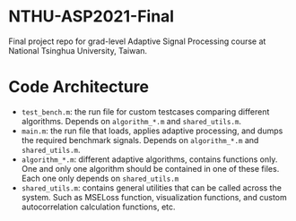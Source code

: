 # NTHU-ASP2021-Final
Final project repo for grad-level Adaptive Signal Processing course at National Tsinghua University, Taiwan.

# Code Architecture
- `test_bench.m`: the run file for custom testcases comparing different algorithms. Depends on `algorithm_*.m` and `shared_utils.m`.
- `main.m`: the run file that loads, applies adaptive processing, and dumps the required benchmark signals. Depends on `algorithm_*.m` and `shared_utils.m`.
- `algorithm_*.m`: different adaptive algorithms, contains functions only. One and only one algorithm should be contained in one of these files. Each one only depends on `shared_utils.m`
- `shared_utils.m`: contains general utilities that can be called across the system. Such as MSELoss function, visualization functions, and custom autocorrelation calculation functions, etc.
